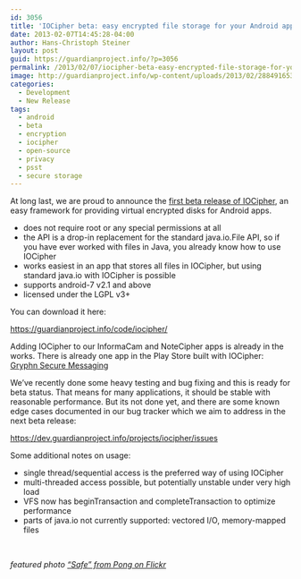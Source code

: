 ```yaml
---
id: 3056
title: 'IOCipher beta: easy encrypted file storage for your Android app'
date: 2013-02-07T14:45:28-04:00
author: Hans-Christoph Steiner
layout: post
guid: https://guardianproject.info/?p=3056
permalink: /2013/02/07/iocipher-beta-easy-encrypted-file-storage-for-your-android-app/
image: http://guardianproject.info/wp-content/uploads/2013/02/288491653_a9b6251477.jpg
categories:
  - Development
  - New Release
tags:
  - android
  - beta
  - encryption
  - iocipher
  - open-source
  - privacy
  - psst
  - secure storage
---
```

At long last, we are proud to announce the [first beta release of IOCipher](https://guardianproject.info/code/iocipher/), an easy framework for providing virtual encrypted disks for Android apps.

  * does not require root or any special permissions at all
  * the API is a drop-in replacement for the standard java.io.File API, so if you have ever worked with files in Java, you already know how to use IOCipher
  * works easiest in an app that stores all files in IOCipher, but using standard java.io with IOCipher is possible
  * supports android-7 v2.1 and above
  * licensed under the LGPL v3+

You can download it here:

<https://guardianproject.info/code/iocipher/>

Adding IOCipher to our InformaCam and NoteCipher apps is already in the  
works. There is already one app in the Play Store built with IOCipher: <a title="Gryphn Secure Messaging in the Play Store" href="https://play.google.com/store/apps/details?id=com.Gryphn.mms&hl=en" target="_blank">Gryphn Secure Messaging</a>

We’ve recently done some heavy testing and bug fixing and this is ready for beta status. That means for many applications, it should be stable with reasonable performance. But its not done yet, and there are some known edge cases documented in our bug tracker which we aim to address in the next beta release:

<https://dev.guardianproject.info/projects/iocipher/issues>

Some additional notes on usage:

  * single thread/sequential access is the preferred way of using IOCipher
  * multi-threaded access possible, but potentially unstable under very high load
  * VFS now has beginTransaction and completeTransaction to optimize performance
  * parts of java.io not currently supported: vectored I/O, memory-mapped files

 

_featured photo [“Safe” from Pong on Flickr](http://www.flickr.com/photos/pong/288491653/)_